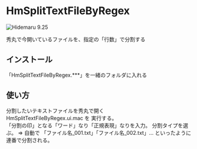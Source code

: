 # HmSplitTextFileByRegex

![Hidemaru 9.25](https://img.shields.io/badge/Hidemaru-v9.25-6479ff.svg)

秀丸で今開いているファイルを、指定の「行数」で分割する

## インストール

「HmSplitTextFileByRegex.***」を一緒のフォルダに入れる

## 使い方

分割したいテキストファイルを秀丸で開く  
HmSplitTextFileByRegex.ui.mac を 実行する。  
「分割の印」となる「ワード」なり「正規表現」なりを入力。
分割タイプを選ぶ。
⇒ 自動で 「ファイル名_001.txt」「ファイル名_002.txt」... といったように連番で分割される。  
